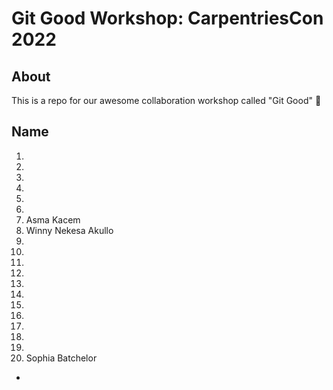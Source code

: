 # Git Good Workshop: CarpentriesCon 2022

## About 
This is a repo for our awesome collaboration workshop called "Git Good" :tada:

## Name
1.
2. 
3. 
4.
5.
6.
7. Asma Kacem
8. Winny Nekesa Akullo
9.
10.
11.
12.
13.
14.
15.
16.
17.
18.
19.
20. Sophia Batchelor

*
